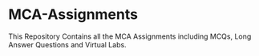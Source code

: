 # MCA-Assignments
This Repository Contains all the MCA Assignments including MCQs, Long Answer Questions and Virtual Labs.
